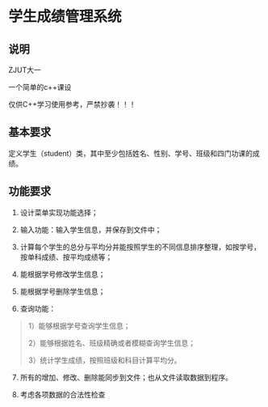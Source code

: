 # 学生成绩管理系统

## 说明

ZJUT大一

一个简单的c++课设

仅供C++学习使用参考，严禁抄袭！！！

## 基本要求

定义学生（student）类，其中至少包括姓名、性别、学号、班级和四门功课的成绩。

## 功能要求

1. 设计菜单实现功能选择；

2. 输入功能：输入学生信息，并保存到文件中；

3. 计算每个学生的总分与平均分并能按照学生的不同信息排序整理，如按学号，按单科成绩、按平均成绩等；

4. 能根据学号修改学生信息；

5. 能根据学号删除学生信息；

6. 查询功能：
>1）能够根据学号查询学生信息；
> 
>2）能够根据姓名、班级精确或者模糊查询学生信息；
>
>3）统计学生成绩，按照班级和科目计算平均分。
7. 所有的增加、修改、删除能同步到文件；也从文件读取数据到程序。

8. 考虑各项数据的合法性检查
